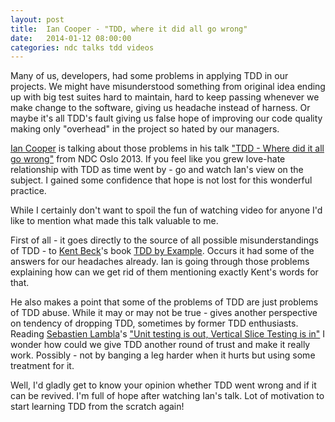 ```yaml
---
layout: post
title: 	Ian Cooper - "TDD, where it did all go wrong"
date: 	2014-01-12 08:00:00
categories: ndc talks tdd videos
---
```

Many of us, developers, had some problems in applying TDD in our projects. We might have misunderstood something from original idea ending up with big test suites hard to maintain, hard to keep passing whenever we make change to the software, giving us headache instead of harness. Or maybe it's all TDD's fault giving us false hope of improving our code quality making only "overhead" in the project so hated by our managers.

[Ian Cooper](https://twitter.com/ICooper) is talking about those problems in his talk ["TDD - Where did it all go wrong"](http://vimeo.com/68375232) from NDC Oslo 2013. If you feel like you grew love-hate relationship with TDD as time went by - go and watch Ian's view on the subject. I gained some confidence that hope is not lost for this wonderful practice.

While I certainly don't want to spoil the fun of watching video for anyone I'd like to mention what made this talk valuable to me.

First of all - it goes directly to the source of all possible misunderstandings of TDD - to [Kent Beck](https://twitter.com/KentBeck)'s book [TDD by Example](http://www.amazon.com/Test-Driven-Development-By-Example/dp/0321146530). Occurs it had some of the answers for our headaches already. Ian is going through those problems explaining how can we get rid of them mentioning exactly Kent's words for that.

He also makes a point that some of the problems of TDD are just problems of TDD abuse. While it may or may not be true - gives another perspective on tendency of dropping TDD, sometimes by former TDD enthusiasts. Reading [Sebastien Lambla](https://twitter.com/serialseb)'s ["Unit testing is out, Vertical Slice Testing is in"](http://codebetter.com/sebastienlambla/2013/07/11/unit-testing-is-out-vertical-slice-testing-is-in) I wonder how could we give TDD another round of trust and make it really work. Possibly - not by banging a leg harder when it hurts but using some treatment for it.

Well, I'd gladly get to know your opinion whether TDD went wrong and if it can be revived. I'm full of hope after watching Ian's talk. Lot of motivation to start learning TDD from the scratch again!
